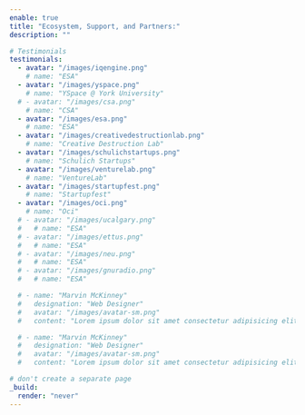```yaml
---
enable: true
title: "Ecosystem, Support, and Partners:"
description: ""

# Testimonials
testimonials:
  - avatar: "/images/iqengine.png"
    # name: "ESA"
  - avatar: "/images/yspace.png"
    # name: "YSpace @ York University"
  # - avatar: "/images/csa.png"
    # name: "CSA"
  - avatar: "/images/esa.png"
    # name: "ESA"
  - avatar: "/images/creativedestructionlab.png"
    # name: "Creative Destruction Lab"
  - avatar: "/images/schulichstartups.png"
    # name: "Schulich Startups"
  - avatar: "/images/venturelab.png"
    # name: "VentureLab"
  - avatar: "/images/startupfest.png"
    # name: "Startupfest"
  - avatar: "/images/oci.png"
    # name: "Oci"
  # - avatar: "/images/ucalgary.png"
  #   # name: "ESA"
  # - avatar: "/images/ettus.png"
  #   # name: "ESA"
  # - avatar: "/images/neu.png"
  #   # name: "ESA"
  # - avatar: "/images/gnuradio.png"
  #   # name: "ESA"

  # - name: "Marvin McKinney"
  #   designation: "Web Designer"
  #   avatar: "/images/avatar-sm.png"
  #   content: "Lorem ipsum dolor sit amet consectetur adipisicing elit. Qui iusto illo molestias, assumenda expedita commodi inventore non itaque molestiae voluptatum dolore, facilis sapiente, repellat veniam."

  # - name: "Marvin McKinney"
  #   designation: "Web Designer"
  #   avatar: "/images/avatar-sm.png"
  #   content: "Lorem ipsum dolor sit amet consectetur adipisicing elit. Qui iusto illo molestias, assumenda expedita commodi inventore non itaque molestiae voluptatum dolore, facilis sapiente, repellat veniam."

# don't create a separate page
_build:
  render: "never"
---
```

